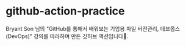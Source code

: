 # github-action-practice
Bryant Son 님의 "GitHub를 통해서 배워보는 기업용 파일 버전관리, 데브옵스 (DevOps)" 강의를 따라하며 만든 깃허브 액션입니다🚀.
